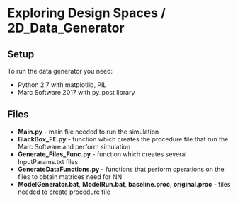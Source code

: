 # Exploring Design Spaces / 2D_Data_Generator

## Setup
To run the data generator you need:
- Python 2.7 with matplotlib, PIL
- Marc Software 2017 with py_post library

## Files
- **Main.py** - main file needed to run the simulation
- **BlackBox_FE.py** - function which creates the procedure file that run the Marc Software and perform simulation
- **Generate_Files_Func.py** - function which creates several InputParams.txt files
- **GenerateDataFunctions.py** - functions that perform operations on the files to obtain matrices need for NN
- **ModelGenerator.bat**, **ModelRun.bat**, **baseline.proc**, **original.proc** - files needed to create procedure file
